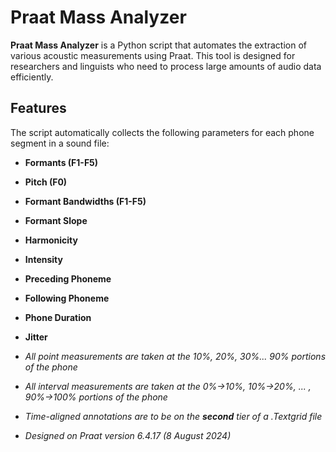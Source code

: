 # Praat Mass Analyzer

**Praat Mass Analyzer** is a Python script that automates the extraction of various acoustic measurements using Praat. This tool is designed for researchers and linguists who need to process large amounts of audio data efficiently. 

## Features

The script automatically collects the following parameters for each phone segment in a sound file:
- **Formants (F1-F5)**
- **Pitch (F0)**
- **Formant Bandwidths (F1-F5)**
- **Formant Slope**
- **Harmonicity**
- **Intensity**
- **Preceding Phoneme**
- **Following Phoneme**
- **Phone Duration**
- **Jitter**

- *All point measurements are taken at the 10%, 20%, 30%... 90% portions of the phone*
- *All interval measurements are taken at the 0%->10%, 10%->20%, ... , 90%->100% portions of the phone*
- *Time-aligned annotations are to be on the **second** tier of a .Textgrid file*

- *Designed on Praat version 6.4.17 (8 August 2024)*
